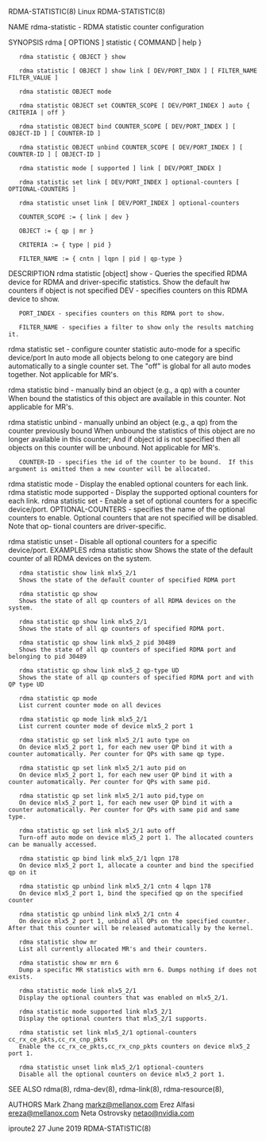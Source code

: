 RDMA-STATISTIC(8)							     Linux							     RDMA-STATISTIC(8)

NAME
       rdma-statistic - RDMA statistic counter configuration

SYNOPSIS
       rdma [ OPTIONS ] statistic { COMMAND | help }

       rdma statistic { OBJECT } show

       rdma statistic [ OBJECT ] show link [ DEV/PORT_INDX ] [ FILTER_NAME FILTER_VALUE ]

       rdma statistic OBJECT mode

       rdma statistic OBJECT set COUNTER_SCOPE [ DEV/PORT_INDEX ] auto { CRITERIA | off }

       rdma statistic OBJECT bind COUNTER_SCOPE [ DEV/PORT_INDEX ] [ OBJECT-ID ] [ COUNTER-ID ]

       rdma statistic OBJECT unbind COUNTER_SCOPE [ DEV/PORT_INDEX ] [ COUNTER-ID ] [ OBJECT-ID ]

       rdma statistic mode [ supported ] link [ DEV/PORT_INDEX ]

       rdma statistic set link [ DEV/PORT_INDEX ] optional-counters [ OPTIONAL-COUNTERS ]

       rdma statistic unset link [ DEV/PORT_INDEX ] optional-counters

       COUNTER_SCOPE := { link | dev }

       OBJECT := { qp | mr }

       CRITERIA := { type | pid }

       FILTER_NAME := { cntn | lqpn | pid | qp-type }

DESCRIPTION
   rdma statistic [object] show - Queries the specified RDMA device for RDMA and driver-specific statistics. Show the default hw counters if object is not
       specified
       DEV - specifies counters on this RDMA device to show.

       PORT_INDEX - specifies counters on this RDMA port to show.

       FILTER_NAME - specifies a filter to show only the results matching it.

   rdma statistic <object> set - configure counter statistic auto-mode for a specific device/port
       In auto mode all objects belong to one category are bind automatically to a single counter set. The "off" is global for all auto modes together. Not
       applicable for MR's.

   rdma statistic <object> bind - manually bind an object (e.g., a qp) with a counter
       When bound the statistics of this object are available in this counter. Not applicable for MR's.

   rdma statistic <object> unbind - manually unbind an object (e.g., a qp) from the counter previously bound
       When unbound the statistics of this object are no longer available in this counter; And if object id is not specified then all objects on this counter
       will be unbound. Not applicable for MR's.

       COUNTER-ID - specifies the id of the counter to be bound.  If this argument is omitted then a new counter will be allocated.

   rdma statistic mode - Display the enabled optional counters for each link.
   rdma statistic mode supported - Display the supported optional counters for each link.
   rdma statistic set - Enable a set of optional counters for a specific device/port.
       OPTIONAL-COUNTERS - specifies the name of the optional counters to enable. Optional counters that are not specified will be disabled. Note that op‐
       tional counters are driver-specific.

   rdma statistic unset - Disable all optional counters for a specific device/port.
EXAMPLES
       rdma statistic show
	   Shows the state of the default counter of all RDMA devices on the system.

       rdma statistic show link mlx5_2/1
	   Shows the state of the default counter of specified RDMA port

       rdma statistic qp show
	   Shows the state of all qp counters of all RDMA devices on the system.

       rdma statistic qp show link mlx5_2/1
	   Shows the state of all qp counters of specified RDMA port.

       rdma statistic qp show link mlx5_2 pid 30489
	   Shows the state of all qp counters of specified RDMA port and belonging to pid 30489

       rdma statistic qp show link mlx5_2 qp-type UD
	   Shows the state of all qp counters of specified RDMA port and with QP type UD

       rdma statistic qp mode
	   List current counter mode on all devices

       rdma statistic qp mode link mlx5_2/1
	   List current counter mode of device mlx5_2 port 1

       rdma statistic qp set link mlx5_2/1 auto type on
	   On device mlx5_2 port 1, for each new user QP bind it with a counter automatically. Per counter for QPs with same qp type.

       rdma statistic qp set link mlx5_2/1 auto pid on
	   On device mlx5_2 port 1, for each new user QP bind it with a counter automatically. Per counter for QPs with same pid.

       rdma statistic qp set link mlx5_2/1 auto pid,type on
	   On device mlx5_2 port 1, for each new user QP bind it with a counter automatically. Per counter for QPs with same pid and same type.

       rdma statistic qp set link mlx5_2/1 auto off
	   Turn-off auto mode on device mlx5_2 port 1. The allocated counters can be manually accessed.

       rdma statistic qp bind link mlx5_2/1 lqpn 178
	   On device mlx5_2 port 1, allocate a counter and bind the specified qp on it

       rdma statistic qp unbind link mlx5_2/1 cntn 4 lqpn 178
	   On device mlx5_2 port 1, bind the specified qp on the specified counter

       rdma statistic qp unbind link mlx5_2/1 cntn 4
	   On device mlx5_2 port 1, unbind all QPs on the specified counter. After that this counter will be released automatically by the kernel.

       rdma statistic show mr
	   List all currently allocated MR's and their counters.

       rdma statistic show mr mrn 6
	   Dump a specific MR statistics with mrn 6. Dumps nothing if does not exists.

       rdma statistic mode link mlx5_2/1
	   Display the optional counters that was enabled on mlx5_2/1.

       rdma statistic mode supported link mlx5_2/1
	   Display the optional counters that mlx5_2/1 supports.

       rdma statistic set link mlx5_2/1 optional-counters cc_rx_ce_pkts,cc_rx_cnp_pkts
	   Enable the cc_rx_ce_pkts,cc_rx_cnp_pkts counters on device mlx5_2 port 1.

       rdma statistic unset link mlx5_2/1 optional-counters
	   Disable all the optional counters on device mlx5_2 port 1.

SEE ALSO
       rdma(8), rdma-dev(8), rdma-link(8), rdma-resource(8),

AUTHORS
       Mark Zhang <markz@mellanox.com>
       Erez Alfasi <ereza@mellanox.com>
       Neta Ostrovsky <netao@nvidia.com>

iproute2								 27 June 2019							     RDMA-STATISTIC(8)
